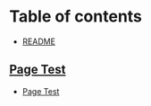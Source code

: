 # Table of contents

* [README](README.md)

## [Page Test](content/page-test.md)

* [Page Test](content/page-test.md)


